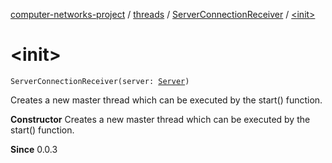 [computer-networks-project](../../index.md) / [threads](../index.md) / [ServerConnectionReceiver](index.md) / [&lt;init&gt;](./-init-.md)

# &lt;init&gt;

`ServerConnectionReceiver(server: `[`Server`](../../models/-server/index.md)`)`

Creates a new master thread which can be executed by the start() function.

**Constructor**
Creates a new master thread which can be executed by the start() function.

**Since**
0.0.3

